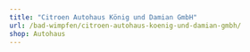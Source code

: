 ```yaml
---
title: "Citroen Autohaus König und Damian GmbH"
url: /bad-wimpfen/citroen-autohaus-koenig-und-damian-gmbh/
shop: Autohaus
---
```

